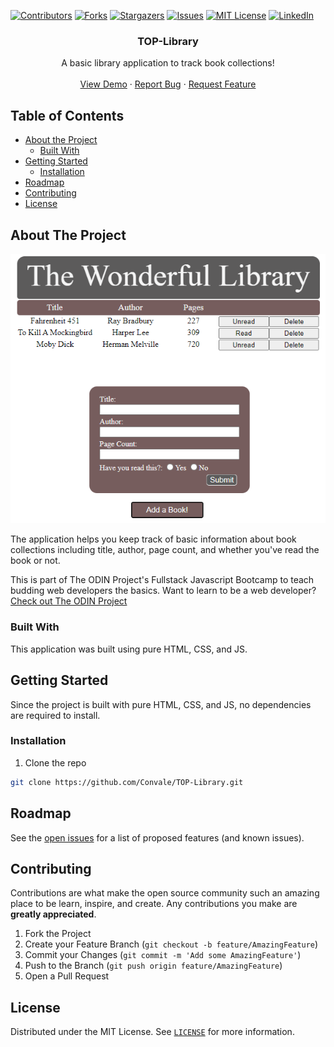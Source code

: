 <!-- PROJECT SHIELDS -->

[![Contributors][contributors-shield]][contributors-url]
[![Forks][forks-shield]][forks-url]
[![Stargazers][stars-shield]][stars-url]
[![Issues][issues-shield]][issues-url]
[![MIT License][license-shield]][license-url]
[![LinkedIn][linkedin-shield]][linkedin-url]

<!-- PROJECT LOGO -->
<p align="center">

  <h3 align="center">TOP-Library</h3>

  <p align="center">
   A basic library application to track book collections!
    <br />
    <br />
    <a href="https://convale.github.io/TOP-Library/">View Demo</a>
    ·
    <a href="https://github.com/Convale/TOP-Library/issues">Report Bug</a>
    ·
    <a href="https://github.com/Convale/TOP-Library/issues">Request Feature</a>
  </p>
</p>

<!-- TABLE OF CONTENTS -->

## Table of Contents

- [About the Project](#about-the-project)
  - [Built With](#built-with)
- [Getting Started](#getting-started)
  - [Installation](#installation)
- [Roadmap](#roadmap)
- [Contributing](#contributing)
- [License](#license)

<!-- ABOUT THE PROJECT -->

## About The Project

[![Library Screen Shot][product-screenshot]](https://convale.github.io/TOP-Library/)

The application helps you keep track of basic information about book collections including title, author, page count, and whether you've read the book or not.

This is part of The ODIN Project's Fullstack Javascript Bootcamp to teach budding web developers the basics.
Want to learn to be a web developer? [Check out The ODIN Project](https://www.theodinproject.com/)

### Built With

This application was built using pure HTML, CSS, and JS.

<!-- GETTING STARTED -->

## Getting Started

Since the project is built with pure HTML, CSS, and JS, no dependencies are required to install.

### Installation

1. Clone the repo

```sh
git clone https://github.com/Convale/TOP-Library.git
```

<!-- ROADMAP -->

## Roadmap

See the [open issues](https://github.com/Convale/TOP-Library/issues) for a list of proposed features (and known issues).

<!-- CONTRIBUTING -->

## Contributing

Contributions are what make the open source community such an amazing place to be learn, inspire, and create. Any contributions you make are **greatly appreciated**.

1. Fork the Project
2. Create your Feature Branch (`git checkout -b feature/AmazingFeature`)
3. Commit your Changes (`git commit -m 'Add some AmazingFeature'`)
4. Push to the Branch (`git push origin feature/AmazingFeature`)
5. Open a Pull Request

<!-- LICENSE -->

## License

Distributed under the MIT License. See [`LICENSE`](https://github.com/Convale/TOP-Library/blob/master/LICENSE) for more information.

<!-- MARKDOWN LINKS & IMAGES -->

[contributors-shield]: https://img.shields.io/github/contributors/Convale/TOP-Library
[contributors-url]: https://github.com/Convale/TOP-Library/graphs/contributors
[forks-shield]: https://img.shields.io/github/forks/Convale/TOP-Library
[forks-url]: https://github.com/Convale/TOP-Library/network/members
[stars-shield]: https://img.shields.io/github/stars/Convale/TOP-Library
[stars-url]: https://github.com/Convale/TOP-Library/stargazers
[issues-shield]: https://img.shields.io/github/issues/Convale/TOP-Library
[issues-url]: https://github.com/Convale/TOP-Library/issues
[license-shield]: https://img.shields.io/github/license/Convale/TOP-Library
[license-url]: https://github.com/Convale/TOP-Library/blob/master/LICENSE
[linkedin-shield]: https://img.shields.io/badge/-LinkedIn-black.svg?style=flat-square&logo=linkedin&colorB=555
[linkedin-url]: https://linkedin.com/in/payneshaun
[product-screenshot]: library_snapshot.png
